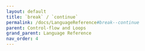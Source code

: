 ```yaml
---
layout: default
title: `break` / `continue`
permalink: /docs/LanguageReference#break--continue
parent: Control-flow and Loops
grand_parent: Language Reference
nav_order: 4
---
```

